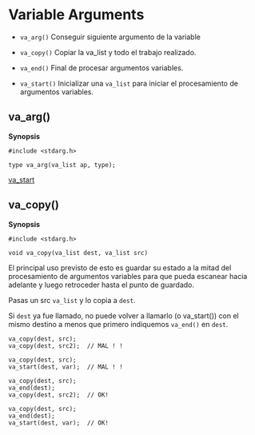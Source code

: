 # Variable Arguments
- `va_arg()`	Conseguir siguiente argumento de la variable

- `va_copy()`	Copiar la va_list y todo el trabajo realizado.

- `va_end()`	Final de procesar argumentos variables.

- `va_start()`	Inicializar una `va_list` para iniciar el procesamiento de argumentos variables.

## va_arg()

**Synopsis**

	#include <stdarg.h>

	type va_arg(va_list ap, type);

[va_start](va_start.c)

## va_copy()

**Synopsis**

	#include <stdarg.h>

	void va_copy(va_list dest, va_list src)

El principal uso previsto de esto es guardar su estado a la mitad del procesamiento de argumentos variables para que pueda escanear hacia adelante y luego retroceder hasta el punto de guardado.

Pasas un src `va_list` y lo copia a `dest`.

Si `dest` ya fue llamado, no puede volver a llamarlo (o va_start()) con el mismo destino a menos que primero indiquemos `va_end()` en `dest`.

	va_copy(dest, src);
	va_copy(dest, src2);  // MAL ! !

	va_copy(dest, src);
	va_start(dest, var);  // MAL ! !

	va_copy(dest, src);
	va_end(dest);
	va_copy(dest, src2);  // OK!

	va_copy(dest, src);
	va_end(dest);
	va_start(dest, var);  // OK!